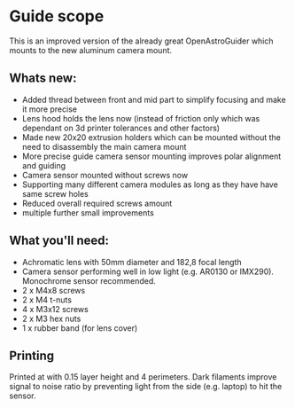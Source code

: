 # Guide scope

This is an improved version of the already great OpenAstroGuider which mounts to the new aluminum camera mount. 

## Whats new:

- Added thread between front and mid part to simplify focusing and make it more precise
- Lens hood holds the lens now (instead of friction only which was dependant on 3d printer tolerances and other factors)
- Made new 20x20 extrusion holders which can be mounted without the need to disassembly the main camera mount
- More precise guide camera sensor mounting improves polar alignment and guiding
- Camera sensor mounted without screws now
- Supporting many different camera modules as long as they have have same screw holes
- Reduced overall required screws amount
- multiple further small improvements

## What you'll need:
- Achromatic lens with 50mm diameter and 182,8 focal length
- Camera sensor performing well in low light (e.g. AR0130 or IMX290). Monochrome sensor recommended.
- 2 x M4x8 screws
- 2 x M4 t-nuts
- 4 x M3x12 screws
- 2 x M3 hex nuts
- 1 x rubber band (for lens cover)

## Printing

Printed at with 0.15 layer height and 4 perimeters. Dark filaments improve signal to noise ratio by preventing light from the side (e.g. laptop) to hit the sensor.